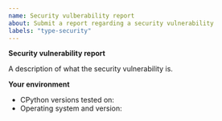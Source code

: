 ```yaml
---
name: Security vulberability report
about: Submit a report regarding a security vulnerability
labels: "type-security"
---
```


<!--
  Please note that security issues should generally first be sent to the "security at python dot org" email address.
  See here for further details: https://www.python.org/dev/security/
-->

**Security vulnerability report**

A description of what the security vulnerability is.

**Your environment**

<!-- Include as many relevant details about your environment as possible -->

- CPython versions tested on:
- Operating system and version:

<!--
You can freely edit this text, please remove all the lines
you believe are unnecessary.
-->
